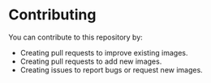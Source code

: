 # Contributing

You can contribute to this repository by:

- Creating pull requests to improve existing images.
- Creating pull requests to add new images.
- Creating issues to report bugs or request new images.
